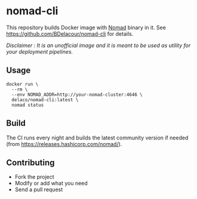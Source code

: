 # nomad-cli

This repository builds Docker image with [Nomad](https://www.nomadproject.io/) binary in it.
See https://github.com/BDelacour/nomad-cli for details.

*Disclaimer : It is an unofficial image and it is meant to be used as utility for your deployment pipelines.*

## Usage

```
docker run \
  --rm \
  --env NOMAD_ADDR=http://your-nomad-cluster:4646 \
  delaco/nomad-cli:latest \
  nomad status
```

## Build

The CI runs every night and builds the latest community version if needed (from https://releases.hashicorp.com/nomad/).

## Contributing

* Fork the project
* Modify or add what you need
* Send a pull request